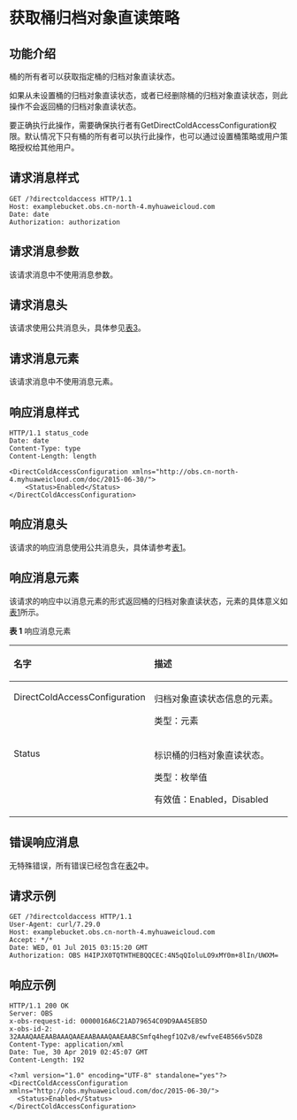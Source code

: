 # 获取桶归档对象直读策略<a name="obs_04_0066"></a>

## 功能介绍<a name="section5584184924715"></a>

桶的所有者可以获取指定桶的归档对象直读状态。

如果从未设置桶的归档对象直读状态，或者已经删除桶的归档对象直读状态，则此操作不会返回桶的归档对象直读状态。

要正确执行此操作，需要确保执行者有GetDirectColdAccessConfiguration权限。默认情况下只有桶的所有者可以执行此操作，也可以通过设置桶策略或用户策略授权给其他用户。

## 请求消息样式<a name="section10666408"></a>

```
GET /?directcoldaccess HTTP/1.1 
Host: examplebucket.obs.cn-north-4.myhuaweicloud.com
Date: date
Authorization: authorization
```

## 请求消息参数<a name="section28888809"></a>

该请求消息中不使用消息参数。

## 请求消息头<a name="section58672692"></a>

该请求使用公共消息头，具体参见[表3](构造请求.md#table25197309)。

## 请求消息元素<a name="section58292187"></a>

该请求消息中不使用消息元素。

## 响应消息样式<a name="section54867637"></a>

```
HTTP/1.1 status_code
Date: date
Content-Type: type
Content-Length: length

<DirectColdAccessConfiguration xmlns="http://obs.cn-north-4.myhuaweicloud.com/doc/2015-06-30/"> 
    <Status>Enabled</Status>
</DirectColdAccessConfiguration>
```

## 响应消息头<a name="section24046693"></a>

该请求的响应消息使用公共消息头，具体请参考[表1](返回结果.md#d0e686)。

## 响应消息元素<a name="section15093651"></a>

该请求的响应中以消息元素的形式返回桶的归档对象直读状态，元素的具体意义如[表1](#table29764434204455)所示。

**表 1**  响应消息元素

<a name="table29764434204455"></a>
<table><thead align="left"><tr id="row31333717"><th class="cellrowborder" valign="top" width="32.45%" id="mcps1.2.3.1.1"><p id="p55003148"><a name="p55003148"></a><a name="p55003148"></a>名字</p>
</th>
<th class="cellrowborder" valign="top" width="67.55%" id="mcps1.2.3.1.2"><p id="p26069995"><a name="p26069995"></a><a name="p26069995"></a>描述</p>
</th>
</tr>
</thead>
<tbody><tr id="row51856964"><td class="cellrowborder" valign="top" width="32.45%" headers="mcps1.2.3.1.1 "><p id="p39664525"><a name="p39664525"></a><a name="p39664525"></a>DirectColdAccessConfiguration</p>
</td>
<td class="cellrowborder" valign="top" width="67.55%" headers="mcps1.2.3.1.2 "><p id="p58709918"><a name="p58709918"></a><a name="p58709918"></a>归档对象直读状态信息的元素。</p>
<p id="p58627217"><a name="p58627217"></a><a name="p58627217"></a>类型：元素</p>
</td>
</tr>
<tr id="row58004282"><td class="cellrowborder" valign="top" width="32.45%" headers="mcps1.2.3.1.1 "><p id="p726421"><a name="p726421"></a><a name="p726421"></a>Status</p>
</td>
<td class="cellrowborder" valign="top" width="67.55%" headers="mcps1.2.3.1.2 "><p id="p58840153"><a name="p58840153"></a><a name="p58840153"></a>标识桶的归档对象直读状态。</p>
<p id="p59799329"><a name="p59799329"></a><a name="p59799329"></a>类型：枚举值</p>
<p id="p1323052"><a name="p1323052"></a><a name="p1323052"></a>有效值：Enabled，Disabled</p>
</td>
</tr>
</tbody>
</table>

## 错误响应消息<a name="section1625136"></a>

无特殊错误，所有错误已经包含在[表2](错误码.md#d0e843)中。

## 请求示例<a name="section14482163815396"></a>

```
GET /?directcoldaccess HTTP/1.1
User-Agent: curl/7.29.0
Host: examplebucket.obs.cn-north-4.myhuaweicloud.com
Accept: */*
Date: WED, 01 Jul 2015 03:15:20 GMT
Authorization: OBS H4IPJX0TQTHTHEBQQCEC:4N5qQIoluLO9xMY0m+8lIn/UWXM=
```

## 响应示例<a name="section76081155815"></a>

```
HTTP/1.1 200 OK
Server: OBS
x-obs-request-id: 0000016A6C21AD79654C09D9AA45EB5D
x-obs-id-2: 32AAAQAAEAABAAAQAAEAABAAAQAAEAABCSmfq4hegf1QZv8/ewfveE4B566v5DZ8
Content-Type: application/xml
Date: Tue, 30 Apr 2019 02:45:07 GMT
Content-Length: 192

<?xml version="1.0" encoding="UTF-8" standalone="yes"?>
<DirectColdAccessConfiguration xmlns="http://obs.myhuaweicloud.com/doc/2015-06-30/">
  <Status>Enabled</Status>
</DirectColdAccessConfiguration>
```

